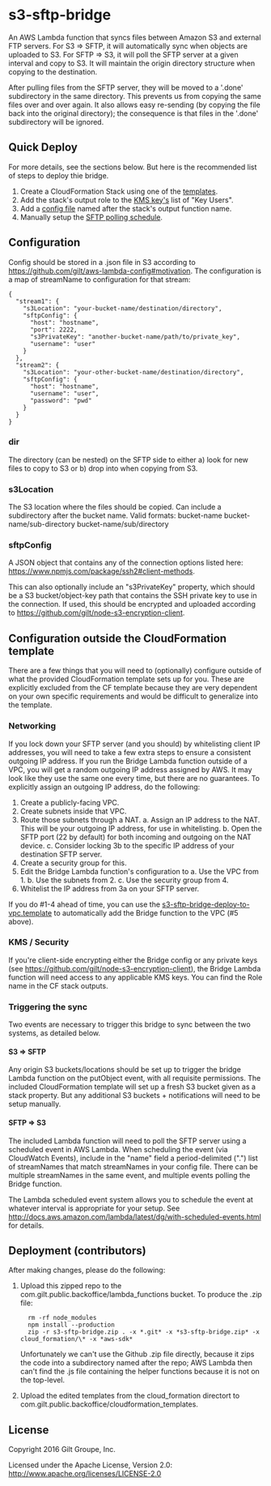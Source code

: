 # s3-sftp-bridge
An AWS Lambda function that syncs files between Amazon S3 and external FTP servers. For S3 => SFTP, it
will automatically sync when objects are uploaded to S3. For SFTP => S3, it will poll the SFTP server
at a given interval and copy to S3. It will maintain the origin directory structure when copying to the
destination.

After pulling files from the SFTP server, they will be moved to a '.done' subdirectory in the same directory.
This prevents us from copying the same files over and over again. It also allows easy re-sending (by copying
the file back into the original directory); the consequence is that files in the '.done' subdirectory will
be ignored.


## Quick Deploy
For more details, see the sections below. But here is the recommended list of steps to deploy thie bridge.

1. Create a CloudFormation Stack using one of the [templates](cloud_formation/s3-sftp-bridge-deploy-to-vpc.template).
2. Add the stack's output role to the [KMS key's](#kms--security) list of "Key Users".
3. Add a [config file](#configuration) named after the stack's output function name.
4. Manually setup the [SFTP polling schedule](#sftp--s3).


## Configuration
Config should be stored in a .json file in S3 according to https://github.com/gilt/aws-lambda-config#motivation.
The configuration is a map of streamName to configuration for that stream:

```
{
  "stream1": {
    "s3Location": "your-bucket-name/destination/directory",
    "sftpConfig": {
      "host": "hostname",
      "port": 2222,
      "s3PrivateKey": "another-bucket-name/path/to/private_key",
      "username": "user"
    }
  },
  "stream2": {
    "s3Location": "your-other-bucket-name/destination/directory",
    "sftpConfig": {
      "host": "hostname",
      "username": "user",
      "password": "pwd"
    }
  }
}
```

### dir
The directory (can be nested) on the SFTP side to either a) look for new files to copy to S3 or b) drop into when
copying from S3.

### s3Location
The S3 location where the files should be copied. Can include a subdirectory after the bucket name. Valid formats:
bucket-name
bucket-name/sub-directory
bucket-name/sub/directory

### sftpConfig
A JSON object that contains any of the connection options listed here: https://www.npmjs.com/package/ssh2#client-methods.

This can also optionally include an "s3PrivateKey" property, which should be a S3 bucket/object-key path that
contains the SSH private key to use in the connection. If used, this should be encrypted and uploaded according
to https://github.com/gilt/node-s3-encryption-client.


## Configuration outside the CloudFormation template
There are a few things that you will need to (optionally) configure outside of what the provided CloudFormation
template sets up for you. These are explicitly excluded from the CF template because they are very dependent on
your own specific requirements and would be difficult to generalize into the template.

### Networking
If you lock down your SFTP server (and you should) by whitelisting client IP addresses, you will need to take a few
extra steps to ensure a consistent outgoing IP address. If you run the Bridge Lambda function outside of a VPC, you
will get a random outgoing IP address assigned by AWS. It may look like they use the same one every time, but there
are no guarantees. To explicitly assign an outgoing IP address, do the following:

1. Create a publicly-facing VPC.
2. Create subnets inside that VPC.
3. Route those subnets through a NAT.
  a. Assign an IP address to the NAT. This will be your outgoing IP address, for use in whitelisting.
  b. Open the SFTP port (22 by default) for both incoming and outgoing on the NAT device.
  c. Consider locking 3b to the specific IP address of your destination SFTP server.
4. Create a security group for this.
5. Edit the Bridge Lambda function's configuration to
  a. Use the VPC from 1.
  b. Use the subnets from 2.
  c. Use the security group from 4.
6. Whitelist the IP address from 3a on your SFTP server.

If you do #1-4 ahead of time, you can use the [s3-sftp-bridge-deploy-to-vpc.template](cloud_formation/s3-sftp-bridge-deploy-to-vpc.template)
to automatically add the Bridge function to the VPC (#5 above).

### KMS / Security
If you're client-side encrypting either the Bridge config or any private keys (see https://github.com/gilt/node-s3-encryption-client),
the Bridge Lambda function will need access to any applicable KMS keys. You can find the Role name in the CF stack outputs. 

### Triggering the sync
Two events are necessary to trigger this bridge to sync between the two systems, as detailed below.

#### S3 => SFTP
Any origin S3 buckets/locations should be set up to trigger the bridge Lambda function on the putObject event, with
all requisite permissions. The included CloudFormation template will set up a fresh S3 bucket given as a stack
property. But any additional S3 buckets + notifications will need to be setup manually.

#### SFTP => S3
The included Lambda function will need to poll the SFTP server using a scheduled event in AWS Lambda. When scheduling the
event (via CloudWatch Events), include in the "name" field a period-delimited (".") list of streamNames that match streamNames
in your config file. There can be multiple streamNames in the same event, and multiple events polling the Bridge function.

The Lambda scheduled event system allows you to schedule the event at whatever interval is appropriate for your setup.
See http://docs.aws.amazon.com/lambda/latest/dg/with-scheduled-events.html for details.


## Deployment (contributors)
After making changes, please do the following:

1. Upload this zipped repo to the com.gilt.public.backoffice/lambda_functions bucket. To produce the .zip file:

   ```
     rm -rf node_modules
     npm install --production
     zip -r s3-sftp-bridge.zip . -x *.git* -x *s3-sftp-bridge.zip* -x cloud_formation/\* -x *aws-sdk*
   ```

   Unfortunately we can't use the Github .zip file directly, because it zips the code into a subdirectory named after
   the repo; AWS Lambda then can't find the .js file containing the helper functions because it is not on the top-level.

2. Upload the edited templates from the cloud_formation directort to com.gilt.public.backoffice/cloudformation_templates.


## License
Copyright 2016 Gilt Groupe, Inc.

Licensed under the Apache License, Version 2.0: http://www.apache.org/licenses/LICENSE-2.0